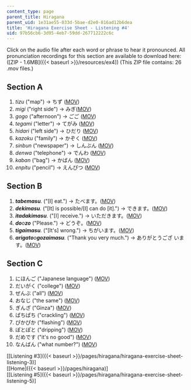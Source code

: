 ```yaml
---
content_type: page
parent_title: Hiragana
parent_uid: 1e31ae55-033d-5bae-d2e0-816ad12b6dea
title: 'Hiragana Exercise Sheet - Listening #4'
uid: 97b56cb6-3d95-4eb7-59dd-267712222c6c
---
```


Click on the audio file after each word or phrase to hear it pronounced. All pronunciation recordings for this section are available to download here: ([ZIP - 1.6MB]({{< baseurl >}}/resources/ex4)) (This ZIP file contains: 26 .mov files.)

Section A
---------

1.  _tizu_ ("map") → ちず ([MOV](http://www.archive.org/download/MITRES21F.01S10_HIRAGANA_EXERCISES/4a1.mov))
2.  _migi_ ("right side") → みぎ([MOV](http://www.archive.org/download/MITRES21F.01S10_HIRAGANA_EXERCISES/4a2.mov))
3.  _gogo_ ("afternoon") → ごご ([MOV](http://www.archive.org/download/MITRES21F.01S10_HIRAGANA_EXERCISES/4a3.mov))
4.  _tegami_ ("letter") → てがみ ([MOV](http://www.archive.org/download/MITRES21F.01S10_HIRAGANA_EXERCISES/4a4.mov))
5.  _hidari_ ("left side") → ひだり ([MOV](http://www.archive.org/download/MITRES21F.01S10_HIRAGANA_EXERCISES/4a5.mov))
6.  _kazoku_ ("family") → かぞく ([MOV](http://www.archive.org/download/MITRES21F.01S10_HIRAGANA_EXERCISES/4a6.mov))
7.  _sinbun_ ("newspaper") → しんぶん ([MOV](http://www.archive.org/download/MITRES21F.01S10_HIRAGANA_EXERCISES/4a7.mov))
8.  _denwa_ ("telephone") → でんわ ([MOV](http://www.archive.org/download/MITRES21F.01S10_HIRAGANA_EXERCISES/4a8.mov))
9.  _kaban_ ("bag") → かばん ([MOV](http://www.archive.org/download/MITRES21F.01S10_HIRAGANA_EXERCISES/4a9.mov))
10.  _enpitu_ ("pencil") → えんぴつ ([MOV](http://www.archive.org/download/MITRES21F.01S10_HIRAGANA_EXERCISES/4a10.mov))

Section B
---------

1.  _**tabemasu**._ ("\[I\] eat.") → たべます。([MOV](http://www.archive.org/download/MITRES21F.01S10_HIRAGANA_EXERCISES/4b1.mov))
2.  _**dekimasu**._ ("\[It\] is possible/\[I\] can do \[it\].") → できます。([MOV](http://www.archive.org/download/MITRES21F.01S10_HIRAGANA_EXERCISES/4b2.mov))
3.  _**itadakimasu**._ ("\[I\] receive.") → いただきます。([MOV](http://www.archive.org/download/MITRES21F.01S10_HIRAGANA_EXERCISES/4b3.mov))
4.  _**do**o**zo**_ ("Please.") → どうぞ。([MOV](http://www.archive.org/download/MITRES21F.01S10_HIRAGANA_EXERCISES/4b4.mov))
5.  _**tigaimasu**._ ("\[It's\] wrong.") → ちがいます。([MOV](http://www.archive.org/download/MITRES21F.01S10_HIRAGANA_EXERCISES/4b5.mov))
6.  _**arigato**o**gozaimasu**._ ("Thank you very much.") → ありがとうござ います。([MOV](http://www.archive.org/download/MITRES21F.01S10_HIRAGANA_EXERCISES/4b6.mov))

Section C
---------

1.  にほんご ("Japanese language") ([MOV](http://www.archive.org/download/MITRES21F.01S10_HIRAGANA_EXERCISES/4c1.mov))
2.  だいがく ("college") ([MOV](http://www.archive.org/download/MITRES21F.01S10_HIRAGANA_EXERCISES/4c2.mov))
3.  ぜんぶ ("all") ([MOV](http://www.archive.org/download/MITRES21F.01S10_HIRAGANA_EXERCISES/4c3.mov))
4.  おなじ ("the same") ([MOV](http://www.archive.org/download/MITRES21F.01S10_HIRAGANA_EXERCISES/4c4.mov))
5.  ぎんざ ("Ginza") ([MOV](http://www.archive.org/download/MITRES21F.01S10_HIRAGANA_EXERCISES/4c5.mov))
6.  ぱちぱち ("crackling") ([MOV](http://www.archive.org/download/MITRES21F.01S10_HIRAGANA_EXERCISES/4c6.mov))
7.  ぴかぴか ("flashing") ([MOV](http://www.archive.org/download/MITRES21F.01S10_HIRAGANA_EXERCISES/4c7.mov))
8.  ぽとぽと ("dripping") ([MOV](http://www.archive.org/download/MITRES21F.01S10_HIRAGANA_EXERCISES/4c8.mov))
9.  だめです ("it's no good") ([MOV](http://www.archive.org/download/MITRES21F.01S10_HIRAGANA_EXERCISES/4c9.mov))
10.  なんばん ("what number?") ([MOV](http://www.archive.org/download/MITRES21F.01S10_HIRAGANA_EXERCISES/4c10.mov))

  
\[[Listening #3]({{< baseurl >}}/pages/hiragana/hiragana-exercise-sheet-listening-3)\]  
\[[Home]({{< baseurl >}}/pages/hiragana)\]  
\[[Listening #5]({{< baseurl >}}/pages/hiragana/hiragana-exercise-sheet-listening-5)\]